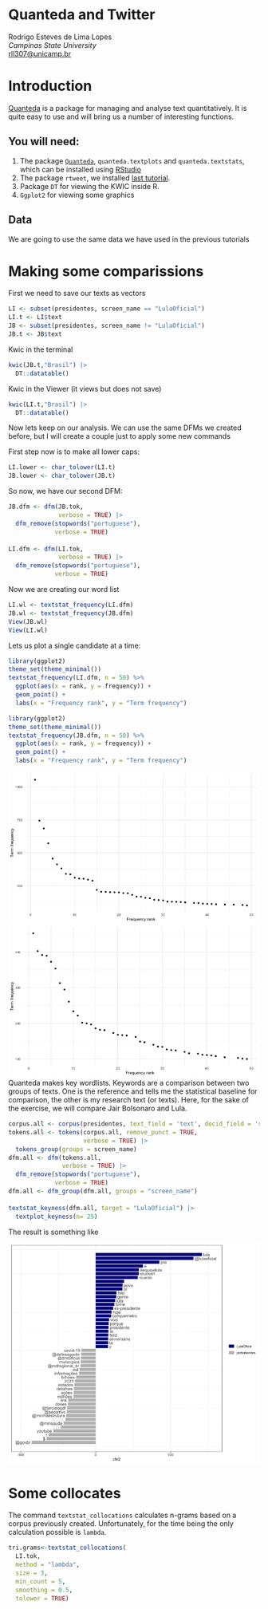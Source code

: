 # Quanteda and Twitter
Rodrigo Esteves de Lima Lopes \
*Campinas State University* \
[rll307@unicamp.br](mailto:rll307@unicamp.br)

# Introduction

[Quanteda](https://quanteda.io/) is a package for managing and analyse text quantitatively. It is quite easy to use and will bring us a number of interesting functions. 

## You will need:

1. The package [`Quanteda`](https://quanteda.io/), `quanteda.textplots` and `quanteda.textstats`, which can be installed using [RStudio](http://www.sthda.com/english/wiki/installing-and-using-r-packages)
1. The package `rtweet`, we installed [last tutorial](https://github.com/MiDiTeS/intro_to_R1/blob/master/Module_3/04_rtweet.md). 
1. Package `DT` for viewing the KWIC inside R. 
1. `Ggplot2` for viewing some graphics

## Data

We are going to use the same data we have used in the previous tutorials

# Making some comparissions

First we need to save our texts as vectors 


```r
LI <- subset(presidentes, screen_name == "LulaOficial")
LI.t <- LI$text
JB <- subset(presidentes, screen_name != "LulaOficial")
JB.t <- JB$text
```

Kwic in the terminal


```r
kwic(JB.t,"Brasil") |>
  DT::datatable()
```

Kwic in the Viewer (it views but does not save)


```r
kwic(LI.t,"Brasil") |>
  DT::datatable()
```

Now lets keep on our analysis. We can use the same DFMs we created before, but I will create a couple just to apply some new commands

First step now is to make all lower caps:


```r
LI.lower <- char_tolower(LI.t)
JB.lower <- char_tolower(JB.t)
```

So now, we have our second DFM:


```r
JB.dfm <- dfm(JB.tok,
              verbose = TRUE) |> 
  dfm_remove(stopwords("portuguese"),
             verbose = TRUE)

LI.dfm <- dfm(LI.tok,
              verbose = TRUE) |> 
  dfm_remove(stopwords("portuguese"),
             verbose = TRUE)
```

Now we are creating our word list


```r
LI.wl <- textstat_frequency(LI.dfm)
JB.wl <- textstat_frequency(JB.dfm)
View(JB.wl)
View(LI.wl)
```

Lets us plot a single candidate at a time:


```r
library(ggplot2)
theme_set(theme_minimal())
textstat_frequency(LI.dfm, n = 50) %>% 
  ggplot(aes(x = rank, y = frequency)) +
  geom_point() +
  labs(x = "Frequency rank", y = "Term frequency")
```


```r
library(ggplot2)
theme_set(theme_minimal())
textstat_frequency(JB.dfm, n = 50) %>% 
  ggplot(aes(x = rank, y = frequency)) +
  geom_point() +
  labs(x = "Frequency rank", y = "Term frequency")
```

![](imagens/LulaDFM.png)
![](imagens/bozodfm.png)
Quanteda makes key wordlists. Keywords are a comparison between two groups of texts. One is the reference and tells me the statistical baseline for comparison, the other is my research text (or texts). Here, for the sake of the exercise, we will compare Jair Bolsonaro and Lula. 



```r
corpus.all <- corpus(presidentes, text_field = 'text', docid_field = 'status_id')
tokens.all <- tokens(corpus.all, remove_punct = TRUE,
                     verbose = TRUE) |> 
  tokens_group(groups = screen_name)
dfm.all <- dfm(tokens.all,
               verbose = TRUE) |> 
  dfm_remove(stopwords("portuguese"),
             verbose = TRUE)
dfm.all <- dfm_group(dfm.all, groups = "screen_name")

textstat_keyness(dfm.all, target = "LulaOficial") |> 
  textplot_keyness(n= 25)
```

The result is something like

![Keywords comparisson](imagens/key.png)

# Some collocates

The command `textstat_collocations` calculates n-grams based on a corpus previously created. Unfortunately, for the time being the only calculation possible is `lambda`. 


```r
tri.grams<-textstat_collocations(
  LI.tok,
  method = "lambda",
  size = 3,
  min_count = 5,
  smoothing = 0.5,
  tolower = TRUE)
```










